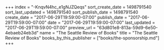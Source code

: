 +++
index = "-KnqvN4hc_e1gNJZQeqs"
sort_create_date = 1498791540
sort_last_updated = 1498791540
sort_publish_date = 1498791540
create_date = "2017-06-29T19:59:00-07:00"
publish_date = "2017-06-29T19:59:00-07:00"
date = "2017-06-29T19:59:00-07:00"
last_updated = "2017-06-29T19:59:00-07:00"
preview_url = "63d801e8-813a-59d9-6e50-4ebaeb24eb3d"
name = "The Seattle Review of Books"
title = "The Seattle Review of Books"
books_by_this_publisher = ["books/the-sponsorship.md"]
+++
